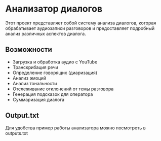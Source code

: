 # Анализатор диалогов

Этот проект представляет собой систему анализа диалогов, которая обрабатывает аудиозаписи разговоров и предоставляет подробный анализ различных аспектов диалога.

## Возможности

- Загрузка и обработка аудио с YouTube
- Транскрибация речи
- Определение говорящих (диаризация)
- Анализ эмоций
- Анализ тональности
- Отслеживание отклонений от темы разговора
- Генерация подсказок для оператора
- Суммаризация диалога


## Output.txt
Для удобства пример работы анализатора можно посмотреть в outputs.txt